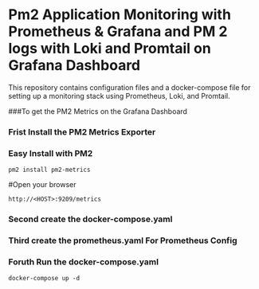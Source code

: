 # Pm2 Application Monitoring with Prometheus & Grafana and PM 2 logs with Loki and Promtail on Grafana Dashboard
This repository contains configuration files and a docker-compose file for setting up a monitoring stack using Prometheus, Loki, and Promtail.

###To get the PM2 Metrics on the Grafana Dashboard 
### Frist Install the PM2 Metrics Exporter
### Easy Install with PM2
```
pm2 install pm2-metrics
```

#Open your browser

```
http://<HOST>:9209/metrics
```
### Second create the docker-compose.yaml 

### Third create the prometheus.yaml For Prometheus Config
### Foruth Run the docker-compose.yaml 
```
docker-compose up -d
```

